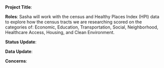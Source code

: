 **Project Title**: 

**Roles**:
Sasha will work with the census and Healthy Places Index (HPI) data to explore how the census tracts we are researching scored on the categories of: 
Economic,
Education,
Transportation,
Social,
Neighborhood,
Healthcare Access,
Housing, and
Clean Environment.


**Status Update**: 

**Data Update**: 

**Concerns**: 

